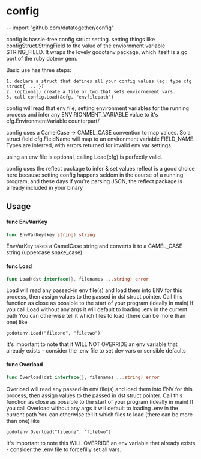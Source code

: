 # config
--
    import "github.com/datatogether/config"

config is hassle-free config struct setting. setting things like
configStruct.StringField to the value of the enviornment variable STRING_FIELD.
It wraps the lovely godotenv package, which itself is a go port of the ruby
dotenv gem.

Basic use has three steps:

    1. declare a struct that defines all your config values (eg: type cfg struct{ ... })
    2. (optional) create a file or two that sets enviornement vars.
    3. call config.Load(&cfg, "envfilepath")

config will read that env file, setting environment variables for the running
process and infer any ENVIRIONMENT_VARIABLE value to it's
cfg.EnvironmentVariable counterpart/

config uses a CamelCase -> CAMEL_CASE convention to map values. So a struct
field cfg.FieldName will map to an environment variable FIELD_NAME. Types are
inferred, with errors returned for invalid env var settings.

using an env file is optional, calling Load(cfg) is perfectly valid.

config uses the reflect package to infer & set values reflect is a good choice
here because setting config happens seldom in the course of a running program,
and these days if you're parsing JSON, the reflect package is already included
in your binary

## Usage

#### func  EnvVarKey

```go
func EnvVarKey(key string) string
```
EnvVarKey takes a CamelCase string and converts it to a CAMEL_CASE string
(uppercase snake_case)

#### func  Load

```go
func Load(dst interface{}, filenames ...string) error
```
Load will read any passed-in env file(s) and load them into ENV for this
process, then assign values to the passed in dst struct pointer. Call this
function as close as possible to the start of your program (ideally in main) If
you call Load without any args it will default to loading .env in the current
path You can otherwise tell it which files to load (there can be more than one)
like

    godotenv.Load("fileone", "filetwo")

It's important to note that it WILL NOT OVERRIDE an env variable that already
exists - consider the .env file to set dev vars or sensible defaults

#### func  Overload

```go
func Overload(dst interface{}, filenames ...string) error
```
Overload will read any passed-in env file(s) and load them into ENV for this
process, then assign values to the passed in dst struct pointer. Call this
function as close as possible to the start of your program (ideally in main) If
you call Overload without any args it will default to loading .env in the
current path You can otherwise tell it which files to load (there can be more
than one) like

    godotenv.Overload("fileone", "filetwo")

It's important to note this WILL OVERRIDE an env variable that already exists -
consider the .env file to forcefilly set all vars.
